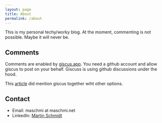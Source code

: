```yaml
---
layout: page
title: About
permalink: /about
---
```


This is my personal techy/worky blog. At the moment, commenting is not possible. Maybe it will never be.

## Comments

Comments are enabled by [giscus.app](https://giscus.app). You need a github account and allow giscus to post on your behalf.
Giscuss is using github discussions under the hood.

This [article](https://bartoszgorka.com/github-discussion-comments-for-jekyll-blog) did mention giscus together wiht
other options.

## Contact

* Email: maschmi at maschmi.net
* LinkedIn: [Martin Schmidt](https://www.linkedin.com/in/martin-schmidt-74b9b727b/)

